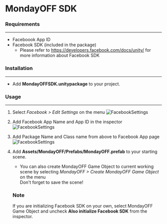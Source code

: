 # MondayOFF SDK


### Requirements
---
- Faceboook App ID
- Facebook SDK (included in the package)
    - Please refer to https://developers.facebook.com/docs/unity/ for more information about Facebook SDK

### Installation
---
- Add **MondayOFFSDK.unitypackage** to your project.

### Usage
---
1. Select *Facebook > Edit Settings* on the menu
![FacebookSettings](./../res/FBSettingsMenu.png)
1. Add Facebook App Name and App ID in the inspector
![FacebookSettings](./../res/FBSettingsInspector.png)
1. Add Package Name and Class name from above to Facebook App page
![FacebookSettings](./../res/PlatformSettings.png)

1. Add **Assets/MondayOFF/Prefabs/MondayOFF.prefab** to your starting scene.
    - You can also create MondayOFF Game Object to current working scene by selecting *MondayOFF > Create MondayOFF Game Object* on the menu   
    Don't forget to save the scene!
            
    ### Note
    If you are initializing Facebook SDK on your own, select MondayOFF Game Object and uncheck **Also initialize Facebook SDK** from the inspector.


